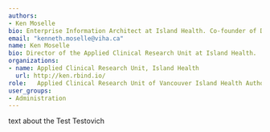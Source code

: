 ```yaml
---
authors:
- Ken Moselle
bio: Enterprise Information Architect at Island Health. Co-founder of Data Science Studio.
email: "kenneth.moselle@viha.ca"
name: Ken Moselle
bio: Director of the Applied Clinical Research Unit at Island Health. 
organizations: 
- name: Applied Clinical Research Unit, Island Health
  url: http://ken.rbind.io/
role:   Applied Clinical Research Unit of Vancouver Island Health Authority,  Director
user_groups:
- Administration
---
```


text about the Test Testovich


